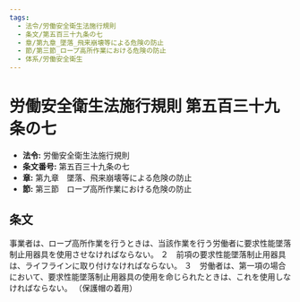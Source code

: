 ```yaml
---
tags:
  - 法令/労働安全衛生法施行規則
  - 条文/第五百三十九条の七
  - 章/第九章_墜落_飛来崩壊等による危険の防止
  - 節/第三節_ロープ高所作業における危険の防止
  - 体系/労働安全衛生
---
```

# 労働安全衛生法施行規則 第五百三十九条の七

- **法令:** 労働安全衛生法施行規則
- **条文番号:** 第五百三十九条の七
- **章:** 第九章　墜落、飛来崩壊等による危険の防止
- **節:** 第三節　ロープ高所作業における危険の防止

## 条文
事業者は、ロープ高所作業を行うときは、当該作業を行う労働者に要求性能墜落制止用器具を使用させなければならない。
２　前項の要求性能墜落制止用器具は、ライフラインに取り付けなければならない。
３　労働者は、第一項の場合において、要求性能墜落制止用器具の使用を命じられたときは、これを使用しなければならない。
（保護帽の着用）

